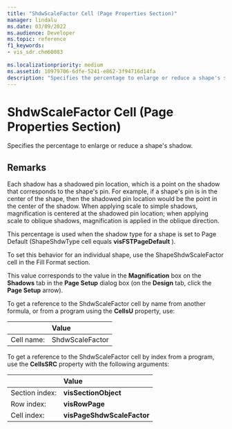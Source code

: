 ```yaml
---
title: "ShdwScaleFactor Cell (Page Properties Section)" 
manager: lindalu
ms.date: 03/09/2022
ms.audience: Developer
ms.topic: reference
f1_keywords:
- vis_sdr.chm60083
 
ms.localizationpriority: medium
ms.assetid: 10979706-6dfe-5241-e862-3f94716d14fa
description: "Specifies the percentage to enlarge or reduce a shape's shadow."
---
```


# ShdwScaleFactor Cell (Page Properties Section)

Specifies the percentage to enlarge or reduce a shape's shadow.
  
## Remarks

Each shadow has a shadowed pin location, which is a point on the shadow that corresponds to the shape's pin. For example, if a shape's pin is in the center of the shape, then the shadowed pin location would be the point in the center of the shadow. When applying scale to simple shadows, magnification is centered at the shadowed pin location; when applying scale to oblique shadows, magnification is applied in the oblique direction.
  
 This percentage is used when the shadow type for a shape is set to Page Default (ShapeShdwType cell equals **visFSTPageDefault** ).
  
To set this behavior for an individual shape, use the ShapeShdwScaleFactor cell in the Fill Format section.
  
This value corresponds to the value in the **Magnification** box on the **Shadows** tab in the **Page Setup** dialog box (on the **Design** tab, click the **Page Setup** arrow).
  
To get a reference to the ShdwScaleFactor cell by name from another formula, or from a program using the **CellsU** property, use:
  
||Value|
|:-----|:-----|
| Cell name:  <br/> | ShdwScaleFactor  <br/> |

To get a reference to the ShdwScaleFactor cell by index from a program, use the **CellsSRC** property with the following arguments:
  
||Value|
|:-----|:-----|
| Section index:  <br/> |**visSectionObject** <br/> |
| Row index:  <br/> |**visRowPage** <br/> |
| Cell index:  <br/> |**visPageShdwScaleFactor** <br/> |
